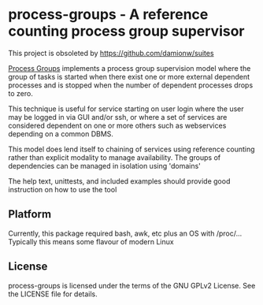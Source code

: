 # process-groups - A reference counting process group supervisor

This project is obsoleted by https://github.com/damionw/suites

[Process Groups](https://github.com/damionw/process-groups) implements
a process group supervision model where the group of tasks is started
when there exist one or more external dependent processes and is stopped
when the number of dependent processes drops to zero.

This technique is useful for service starting on user login where the
user may be logged in via GUI and/or ssh, or where a set of services are
considered dependent on one or more others such as webservices depending
on a common DBMS.

This model does lend itself to chaining of services using reference counting
rather than explicit modality to manage availability. The groups of dependencies
can be managed in isolation using 'domains'

The help text, unittests, and included examples should provide good instruction
on how to use the tool

## Platform

Currently, this package required bash, awk, etc plus an OS with /proc/... Typically
this means some flavour of modern Linux

## License

process-groups is licensed under the terms of the GNU GPLv2 License. See the LICENSE file
for details.
